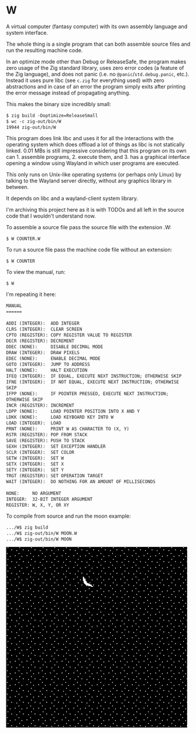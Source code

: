 # W

A virtual computer (fantasy computer) with its own assembly language and system interface.

The whole thing is a single program that can both assemble source files and run the resulting machine code.

In an optimize mode other than Debug or ReleaseSafe,
the program makes zero usage of the Zig standard library, uses zero error codes (a feature of the Zig language), and does not panic (i.e. no `@panic`/`std.debug.panic`, etc.).
Instead it uses pure libc (see `c.zig` for everything used) with zero abstractions and in case of an error the program simply exits after printing the error message
instead of propagating anything.

This makes the binary size incredibly small:

```
$ zig build -Doptimize=ReleaseSmall
$ wc -c zig-out/bin/W
19944 zig-out/bin/W
```

This program does link libc and uses it for all the interactions with the operating system which does offload a lot of things as libc is not statically linked.
0.01 MBs is still impressive considering that this program on its own can 1. assemble programs, 2. execute them, and 3. has a graphical interface opening a window using Wayland
in which user programs are executed.

This only runs on Unix-like operating systems (or perhaps only Linux) by talking to the Wayland server directly, without any graphics library in between.

It depends on libc and a wayland-client system library.

I'm archiving this project here as it is with TODOs and all left in the source code that I wouldn't understand now.

To assemble a source file pass the source file with the extension .W:
```
$ W COUNTER.W
```
To run a source file pass the machine code file without an extension:
```
$ W COUNTER
```
To view the manual, run:
```
$ W
```

I'm repeating it here:

```
MANUAL
======

ADDI (INTEGER):  ADD INTEGER
CLRS (INTEGER):  CLEAR SCREEN
CPTO (REGISTER): COPY REGISTER VALUE TO REGISTER
DECR (REGISTER): DECREMENT
DDEC (NONE):     DISABLE DECIMAL MODE
DRAW (INTEGER):  DRAW PIXELS
EDEC (NONE):     ENABLE DECIMAL MODE
GOTO (INTEGER):  JUMP TO ADDRESS
HALT (NONE):     HALT EXECUTION
IFEQ (INTEGER):  IF EQUAL, EXECUTE NEXT INSTRUCTION; OTHERWISE SKIP
IFNE (INTEGER):  IF NOT EQUAL, EXECUTE NEXT INSTRUCTION; OTHERWISE SKIP
IFPP (NONE):     IF POINTER PRESSED, EXECUTE NEXT INSTRUCTION; OTHERWISE SKIP
INCR (REGISTER): INCREMENT
LDPP (NONE):     LOAD POINTER POSITION INTO X AND Y
LDKK (NONE):     LOAD KEYBOARD KEY INTO W
LOAD (INTEGER):  LOAD
PRNT (NONE):     PRINT W AS CHARACTER TO (X, Y)
RSTR (REGISTER): POP FROM STACK
SAVE (REGISTER): PUSH TO STACK
SEXH (INTEGER):  SET EXCEPTION HANDLER
SCLR (INTEGER):  SET COLOR
SETW (INTEGER):  SET W
SETX (INTEGER):  SET X
SETY (INTEGER):  SET Y
TRGT (REGISTER): SET OPERATION TARGET
WAIT (INTEGER):  DO NOTHING FOR AN AMOUNT OF MILLISECONDS

NONE:     NO ARGUMENT
INTEGER:  32-BIT INTEGER ARGUMENT
REGISTER: W, X, Y, OR XY
```

To compile from source and run the moon example:
```
.../W$ zig build
.../W$ zig-out/bin/W MOON.W
.../W$ zig-out/bin/W MOON
```

![moon](moon.png)

